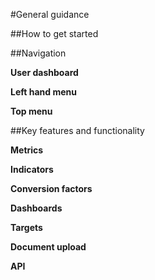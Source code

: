 #General guidance

##How to get started

##Navigation

**User dashboard**

**Left hand menu**

**Top menu**

##Key features and functionality

**Metrics**

**Indicators**

**Conversion factors**

**Dashboards**

**Targets**

**Document upload**

**API**

